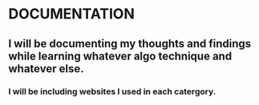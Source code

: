 # DOCUMENTATION
## I will be documenting my thoughts and findings while learning whatever algo technique and whatever else.
### I will be including websites I used in each catergory.